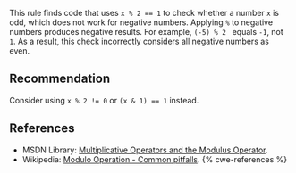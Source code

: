 This rule finds code that uses `x % 2 == 1` to check whether a number `x` is odd, which does not work for negative numbers. Applying `%` to negative numbers produces negative results. For example, `(-5) % 2 ` equals `-1`, not `1`. As a result, this check incorrectly considers all negative numbers as even.


## Recommendation
Consider using `x % 2 != 0` or `(x & 1) == 1` instead.


## References
* MSDN Library: [Multiplicative Operators and the Modulus Operator](https://docs.microsoft.com/en-us/cpp/cpp/multiplicative-operators-and-the-modulus-operator).
* Wikipedia: [Modulo Operation - Common pitfalls](http://en.wikipedia.org/wiki/Modulo_operation#Common_pitfalls).
{% cwe-references %}
